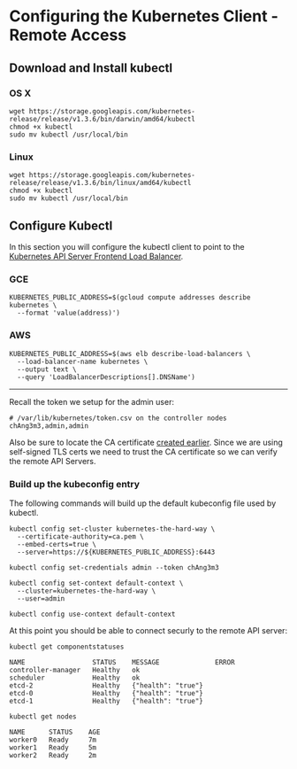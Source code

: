 # Configuring the Kubernetes Client - Remote Access

## Download and Install kubectl

### OS X

```
wget https://storage.googleapis.com/kubernetes-release/release/v1.3.6/bin/darwin/amd64/kubectl
chmod +x kubectl
sudo mv kubectl /usr/local/bin
```

### Linux

```
wget https://storage.googleapis.com/kubernetes-release/release/v1.3.6/bin/linux/amd64/kubectl
chmod +x kubectl
sudo mv kubectl /usr/local/bin
```

## Configure Kubectl

In this section you will configure the kubectl client to point to the [Kubernetes API Server Frontend Load Balancer](04-kubernetes-controller.md#setup-kubernetes-api-server-frontend-load-balancer).

### GCE

```
KUBERNETES_PUBLIC_ADDRESS=$(gcloud compute addresses describe kubernetes \
  --format 'value(address)')
```

### AWS

```
KUBERNETES_PUBLIC_ADDRESS=$(aws elb describe-load-balancers \
  --load-balancer-name kubernetes \
  --output text \
  --query 'LoadBalancerDescriptions[].DNSName')
```
---

Recall the token we setup for the admin user:

```
# /var/lib/kubernetes/token.csv on the controller nodes
chAng3m3,admin,admin
```

Also be sure to locate the CA certificate [created earlier](02-certificate-authority.md). Since we are using self-signed TLS certs we need to trust the CA certificate so we can verify the remote API Servers.

### Build up the kubeconfig entry

The following commands will build up the default kubeconfig file used by kubectl.

```
kubectl config set-cluster kubernetes-the-hard-way \
  --certificate-authority=ca.pem \
  --embed-certs=true \
  --server=https://${KUBERNETES_PUBLIC_ADDRESS}:6443
```

```
kubectl config set-credentials admin --token chAng3m3
```

```
kubectl config set-context default-context \
  --cluster=kubernetes-the-hard-way \
  --user=admin
```

```
kubectl config use-context default-context
```

At this point you should be able to connect securly to the remote API server:

```
kubectl get componentstatuses
```
```
NAME                 STATUS    MESSAGE              ERROR
controller-manager   Healthy   ok                   
scheduler            Healthy   ok                   
etcd-2               Healthy   {"health": "true"}   
etcd-0               Healthy   {"health": "true"}   
etcd-1               Healthy   {"health": "true"}  
```


```
kubectl get nodes
```
```
NAME      STATUS    AGE
worker0   Ready     7m
worker1   Ready     5m
worker2   Ready     2m
```
